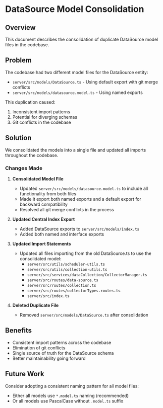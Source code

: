 # DataSource Model Consolidation

## Overview

This document describes the consolidation of duplicate DataSource model files in the codebase.

## Problem

The codebase had two different model files for the DataSource entity:
- `server/src/models/DataSource.ts` - Using default export with git merge conflicts
- `server/src/models/datasource.model.ts` - Using named exports

This duplication caused:
1. Inconsistent import patterns
2. Potential for diverging schemas
3. Git conflicts in the codebase

## Solution

We consolidated the models into a single file and updated all imports throughout the codebase.

### Changes Made

1. **Consolidated Model File**
   - Updated `server/src/models/datasource.model.ts` to include all functionality from both files
   - Made it export both named exports and a default export for backward compatibility
   - Resolved all git merge conflicts in the process

2. **Updated Central Index Export**
   - Added DataSource exports to `server/src/models/index.ts`
   - Added both named and interface exports

3. **Updated Import Statements**
   - Updated all files importing from the old DataSource.ts to use the consolidated model:
     - `server/src/utils/scheduler-utils.ts`
     - `server/src/utils/collection-utils.ts`
     - `server/src/services/dataCollection/CollectorManager.ts`
     - `server/src/routes/data-source.ts`
     - `server/src/routes/collection.ts`
     - `server/src/routes/collectorTypes.routes.ts`
     - `server/src/index.ts`

4. **Deleted Duplicate File**
   - Removed `server/src/models/DataSource.ts` after consolidation

## Benefits

- Consistent import patterns across the codebase
- Elimination of git conflicts
- Single source of truth for the DataSource schema
- Better maintainability going forward

## Future Work

Consider adopting a consistent naming pattern for all model files:
- Either all models use `*.model.ts` naming (recommended)
- Or all models use PascalCase without `.model.ts` suffix 